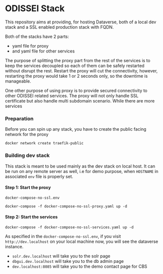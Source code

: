 # ODISSEI Stack
This repository aims at providing, for hosting Dataverse, both of a local dev stack and a SSL enabled production stack with FQDN. 

Both of the stacks have 2 parts:
 * yaml file for proxy
 * and yaml file for other services

The purpose of splitting the proxy part from the rest of the services is to keep the services decoupled so each of them 
can be safely restarted without disrupt the rest. Restart the proxy will cut the connectivity, however, restarting the 
proxy would take 1 or 2 seconds only, so the downtime is manageable.

One other purpose of using proxy is to provide secured connectivity to other ODISSEI related services. The proxy will 
not only handle SSL certificate but also handle multi subdomain scenario. While 
there are more services
### Preparation
Before you can spin up any stack, you have to create the public facing network for the proxy
```shell
docker network create traefik-public
```

### Building dev stack
This stack is meant to be used mainly as the dev stack on local host. 
It can be run on any remote server as well, i.e for demo purpose, when `HOSTNAME` in associated `env` file is 
properly set. 
#### Step 1: Start the proxy

 `docker-compose-no-ssl.env`
```shell
docker-compose -f docker-compose-no-ssl-proxy.yaml up -d
```

#### Step 2: Start the services
```shell
docker-compose -f docker-compose-no-ssl-services.yaml up -d
```
As specified in the `docker-compose-no-ssl.env`, if you visit `http://dev.localhost` on your local machine now, you will 
see the dataverse instance. 

 * `solr.dev.localhost` will take you to the solr page
 * `dbgui.dev.localhost` will take you to the db admin page
 * `dev.localhost:8085` will take you to the demo contact page for CBS

